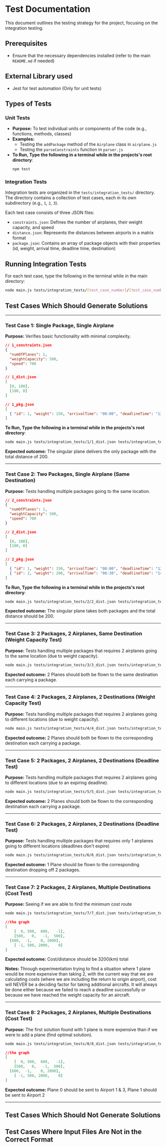 # Test Documentation

This document outlines the testing strategy for the project, focusing on the integration testing.

## Prerequisites

- Ensure that the necessary dependencies installed (refer to the main `README.md` if needed)

## External Library used

- Jest for test automation (Only for unit tests)

## Types of Tests

### Unit Tests

- **Purpose:** To test individual units or components of the code (e.g., functions, methods, classes)
- **Examples:**
  - Testing the `addPackage` method of the `Airplane` class in `airplane.js`
  - Testing the `parseConstraints` function in `parser.js`
- **To Run, Type the following in a terminal while in the projects's root directory**:
  ```bash
  npm test
  ```

### Integration Tests

Integration tests are organized in the `tests/integration_tests/` directory. The directory contains a collection of test cases, each in its own subdirectory (e.g., `1`, `2`, `3`).

Each test case consists of three JSON files:

- `constraints.json`: Defines the number of airplanes, their weight capacity, and speed
- `distance.json`: Represents the distances between airports in a matrix format
- `package.json`: Contains an array of package objects with their properties (id, weight, arrival time, deadline time, destination)

## Running Integration Tests

For each test case, type the following in the terminal while in the main directory:

```bash
node main.js tests/integration_tests/[test_case_number]/[test_case_number]_dist.json tests/integration_tests/[test_case_number]/[test_case_number]_pkg.json tests/integration_tests/[test_case_number]/[test_case_number]_constraints.json
```

## Test Cases Which Should Generate Solutions

-------------------------------------------------------------------------------------------------------------------------------------

### Test Case 1: Single Package, Single Airplane

**Purpose:** Verifies basic functionality with minimal complexity.

```json
// 1_constraints.json
{
  "numOfPlanes": 1,
  "weightCapacity": 500,
  "speed": 700
}

// 1_dist.json
[
  [0, 100],
  [100, 0]
]

// 1_pkg.json
[
  { "id": 1, "weight": 150, "arrivalTime": "08:00", "deadlineTime": "12:00", "destination": 1 }
]
```

**To Run, Type the following in a terminal while in the projects's root directory**:

```bash
node main.js tests/integration_tests/1/1_dist.json tests/integration_tests/1/1_pkg.json tests/integration_tests/1/1_constraints.json
```

**Expected outcome:** The singular plane delivers the only package with the total distance of 200.

-------------------------------------------------------------------------------------------------------------------------------------

### Test Case 2: Two Packages, Single Airplane (Same Destination)

**Purpose:** Tests handling multiple packages going to the same location.

```json
// 2_constraints.json
{
  "numOfPlanes": 1,
  "weightCapacity": 500,
  "speed": 700
}

// 2_dist.json
[
  [0, 100],
  [100, 0]
]

// 2_pkg.json
[
  { "id": 1, "weight": 150, "arrivalTime": "08:00", "deadlineTime": "12:00", "destination": 1 },
  { "id": 2, "weight": 200, "arrivalTime": "08:30", "deadlineTime": "14:00", "destination": 1 }
]
```

**To Run, Type the following in a terminal while in the projects's root directory**:

```bash
node main.js tests/integration_tests/2/2_dist.json tests/integration_tests/2/2_pkg.json tests/integration_tests/2/2_constraints.json
```

**Expected outcome:** The singular plane takes both packages and the total distance should be 200.

-------------------------------------------------------------------------------------------------------------------------------------

### Test Case 3: 2 Packages, 2 Airplanes, Same Destination (Weight Capacity Test)

**Purpose:** Tests handling multiple packages that requires 2 airplanes going to the same location (due to weight capacity).

```bash
node main.js tests/integration_tests/3/3_dist.json tests/integration_tests/3/3_pkg.json tests/integration_tests/3/3_constraints.json
```

**Expected outcome:** 2 Planes should both be flown to the same destination each carrying a package.

-------------------------------------------------------------------------------------------------------------------------------------

### Test Case 4: 2 Packages, 2 Airplanes, 2 Destinations (Weight Capacity Test)

**Purpose:** Tests handling multiple packages that requires 2 airplanes going to different locations (due to weight capacity).

```bash
node main.js tests/integration_tests/4/4_dist.json tests/integration_tests/4/4_pkg.json tests/integration_tests/4/4_constraints.json
```

**Expected outcome:** 2 Planes should both be flown to the corresponding destination each carrying a package.

-------------------------------------------------------------------------------------------------------------------------------------

### Test Case 5: 2 Packages, 2 Airplanes, 2 Destinations (Deadline Test)

**Purpose:** Tests handling multiple packages that requires 2 airplanes going to different locations (due to an expiring deadline).

```bash
node main.js tests/integration_tests/5/5_dist.json tests/integration_tests/5/5_pkg.json tests/integration_tests/5/5_constraints.json
```

**Expected outcome:** 2 Planes should both be flown to the corresponding destination each carrying a package.

-------------------------------------------------------------------------------------------------------------------------------------

### Test Case 6: 2 Packages, 2 Airplanes, 2 Destinations (Deadline Test)

**Purpose:** Tests handling multiple packages that requires only 1 airplanes going to different locations (deadlines don't expire)

```bash
node main.js tests/integration_tests/6/6_dist.json tests/integration_tests/6/6_pkg.json tests/integration_tests/6/6_constraints.json
```

**Expected outcome:** 1 Plane should be flown to the corresponding destination dropping off 2 packages.

-------------------------------------------------------------------------------------------------------------------------------------

### Test Case 7: 2 Packages, 2 Airplanes, Multiple Destinations (Cost Test)

**Purpose:** Seeing if we are able to find the minimum cost route

```bash
node main.js tests/integration_tests/7/7_dist.json tests/integration_tests/7/7_pkg.json tests/integration_tests/7/7_constraints.json
```

```json
//the graph
[
	[  0, 500,  600,   -1],
	[500,   0,   -1,  500],
  [600,  -1,    0, 2000],
	[ -1, 500, 2000,    0]
]
```

**Expected outcome:** Cost/distance should be 3200(km) total

**Notes:** Through experimentation trying to find a situation where 1 plane would be more expensive than taking 2, with the 
current way that we are calculating costs (where we are including the return to origin airport), cost will NEVER be a deciding
factor for taking additional aircrafts. It will always be done either because we failed to reach a deadline successfully or 
because we have reached the weight capacity for an aircraft.

-------------------------------------------------------------------------------------------------------------------------------------

### Test Case 8: 2 Packages, 2 Airplanes, Multiple Destinations (Cost Test)

**Purpose:** The first solution found with 1 plane is more expensive than if we were to add a plane (find optimal solution).

```bash
node main.js tests/integration_tests/8/8_dist.json tests/integration_tests/8/8_pkg.json tests/integration_tests/8/8_constraints.json
```

```json
//the graph
[
	[  0, 500,  600,   -1],
	[500,   0,   -1,  500],
  [600,  -1,    0, 2000],
	[ -1, 500, 2000,    0]
]
```

**Expected outcome:** Plane 0 should be sent to Airport 1 & 3, Plane 1 should be sent to Airport 2

-------------------------------------------------------------------------------------------------------------------------------------
## Test Cases Which Should Not Generate Solutions

## Test Cases Where Input Files Are Not in the Correct Format
